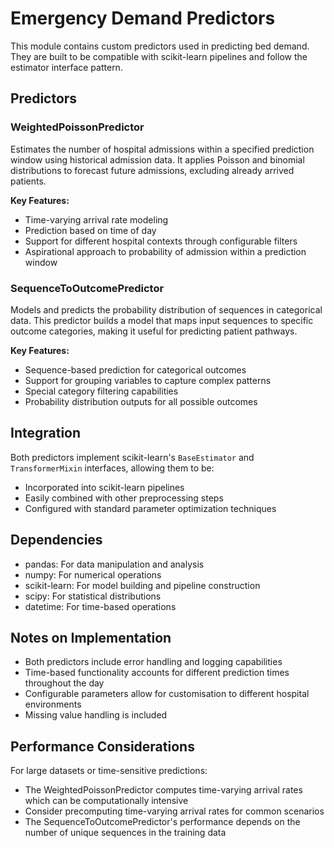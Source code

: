 # Emergency Demand Predictors

This module contains custom predictors used in predicting bed demand. They are built to be compatible with scikit-learn pipelines and follow the estimator interface pattern.

## Predictors

### WeightedPoissonPredictor

Estimates the number of hospital admissions within a specified prediction window using historical admission data. It applies Poisson and binomial distributions to forecast future admissions, excluding already arrived patients.

**Key Features:**

- Time-varying arrival rate modeling
- Prediction based on time of day
- Support for different hospital contexts through configurable filters
- Aspirational approach to probability of admission within a prediction window

### SequenceToOutcomePredictor

Models and predicts the probability distribution of sequences in categorical data. This predictor builds a model that maps input sequences to specific outcome categories, making it useful for predicting patient pathways.

**Key Features:**

- Sequence-based prediction for categorical outcomes
- Support for grouping variables to capture complex patterns
- Special category filtering capabilities
- Probability distribution outputs for all possible outcomes

## Integration

Both predictors implement scikit-learn's `BaseEstimator` and `TransformerMixin` interfaces, allowing them to be:

- Incorporated into scikit-learn pipelines
- Easily combined with other preprocessing steps
- Configured with standard parameter optimization techniques

## Dependencies

- pandas: For data manipulation and analysis
- numpy: For numerical operations
- scikit-learn: For model building and pipeline construction
- scipy: For statistical distributions
- datetime: For time-based operations

## Notes on Implementation

- Both predictors include error handling and logging capabilities
- Time-based functionality accounts for different prediction times throughout the day
- Configurable parameters allow for customisation to different hospital environments
- Missing value handling is included

## Performance Considerations

For large datasets or time-sensitive predictions:

- The WeightedPoissonPredictor computes time-varying arrival rates which can be computationally intensive
- Consider precomputing time-varying arrival rates for common scenarios
- The SequenceToOutcomePredictor's performance depends on the number of unique sequences in the training data
